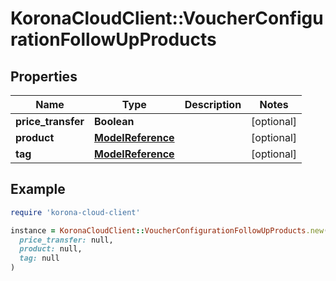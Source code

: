 # KoronaCloudClient::VoucherConfigurationFollowUpProducts

## Properties

| Name | Type | Description | Notes |
| ---- | ---- | ----------- | ----- |
| **price_transfer** | **Boolean** |  | [optional] |
| **product** | [**ModelReference**](ModelReference.md) |  | [optional] |
| **tag** | [**ModelReference**](ModelReference.md) |  | [optional] |

## Example

```ruby
require 'korona-cloud-client'

instance = KoronaCloudClient::VoucherConfigurationFollowUpProducts.new(
  price_transfer: null,
  product: null,
  tag: null
)
```

